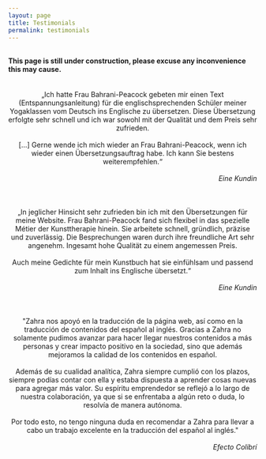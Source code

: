```yaml
---
layout: page
title: Testimonials
permalink: testimonials
---
```

<br/>
<b>This page is still under construction, please excuse any inconvenience this may cause.</b>
<br/>
<br/>
<br/>
<div align="center">„Ich hatte Frau Bahrani-Peacock gebeten mir einen Text (Entspannungsanleitung) für die englischsprechenden Schüler meiner Yogaklassen vom Deutsch ins Englische zu übersetzen. Diese Übersetzung erfolgte sehr schnell und ich war sowohl mit der Qualität und dem Preis sehr zufrieden.  
<br/>
<br/>
[...] Gerne wende ich mich wieder an Frau Bahrani-Peacock, wenn ich wieder einen Übersetzungsauftrag habe. Ich kann Sie bestens weiterempfehlen.“</div>  
<br/>
<div align="right"><i>Eine Kundin</i></div>
<br/>
<br/>
<br/>
<div align="center">„In jeglicher Hinsicht sehr zufrieden bin ich mit den Übersetzungen für meine Website.  
Frau Bahrani-Peacock fand sich flexibel in das spezielle Métier der Kunsttherapie hinein.  
Sie arbeitete schnell, gründlich, präzise und zuverlässig.  
Die Besprechungen waren durch ihre freundliche Art sehr angenehm. 
Ingesamt hohe Qualität zu einem angemessen Preis.  
<br/>
<br/>
Auch meine Gedichte für mein Kunstbuch hat sie einfühlsam und passend zum Inhalt ins Englische übersetzt.“</div>  
<br/>
<div align="right"><i>Eine Kundin</i></div>
<br/>
<br/>
<br/>
<div align="center">"Zahra nos apoyó en la traducción de la página web, así como en la traducción de contenidos del español al inglés. Gracias a Zahra no solamente pudimos avanzar para hacer llegar nuestros contenidos a más personas y crear impacto positivo en la sociedad, sino que además mejoramos la calidad de los contenidos en español.
<br/>
<br/>
Además de su cualidad analítica, Zahra siempre cumplió con los plazos, siempre podías contar con ella y estaba dispuesta a aprender cosas nuevas para agregar más valor. Su espíritu emprendedor se reflejó a lo largo de nuestra colaboración, ya que si se enfrentaba a algún reto o duda, lo resolvía de manera autónoma.
<br/>
<br/>
Por todo esto, no tengo ninguna duda en recomendar a Zahra para llevar a cabo un trabajo excelente en la traducción del español al inglés."</div>  
<br/>
<div align="right"><i>Efecto Colibrí</i></div>

